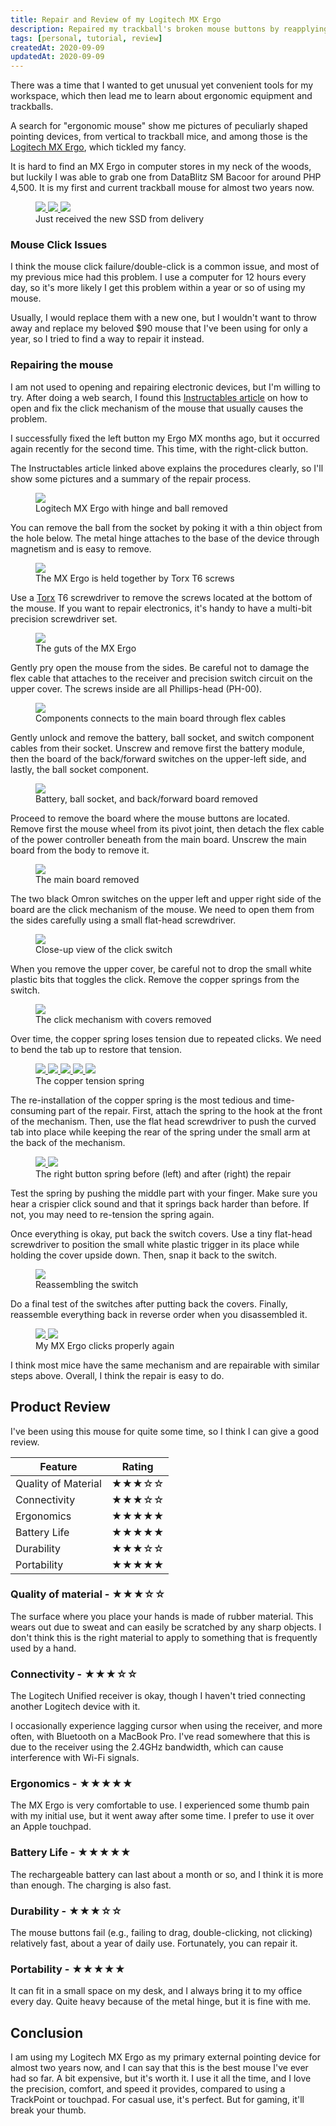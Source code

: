 ```yaml
---
title: Repair and Review of my Logitech MX Ergo
description: Repaired my trackball's broken mouse buttons by reapplying the spring tensions, and also wrote a review of the product.
tags: [personal, tutorial, review]
createdAt: 2020-09-09
updatedAt: 2020-09-09
---
```


There was a time that I wanted to get unusual yet convenient tools for my workspace, which then lead me to learn about ergonomic equipment and trackballs.

A search for "ergonomic mouse" show me pictures of peculiarly shaped pointing devices, from vertical to trackball mice, and among those is the [Logitech MX Ergo](https://www.logitech.com/en-us/product/mx-ergo-wireless-trackball-mouse), which tickled my fancy.

It is hard to find an MX Ergo in computer stores in my neck of the woods, but luckily I was able to grab one from DataBlitz SM Bacoor for around PHP 4,500. It is my first and current trackball mouse for almost two years now.

<figure>
  <a href="/media/repairing-my-logitech-mx-ergo-01.jpg" target="_blank">
    <img src="/media/repairing-my-logitech-mx-ergo-01.jpg" />
  </a>
  <a href="/media/repairing-my-logitech-mx-ergo-02.jpg" target="_blank">
    <img src="/media/repairing-my-logitech-mx-ergo-02.jpg" />
  </a>
  <a href="/media/repairing-my-logitech-mx-ergo-03.jpg" target="_blank">
    <img src="/media/repairing-my-logitech-mx-ergo-03.jpg" />
  </a>
  <figcaption>Just received the new SSD from delivery</figcaption>
</figure>

### Mouse Click Issues

I think the mouse click failure/double-click is a common issue, and most of my previous mice had this problem. I use a computer for 12 hours every day, so it's more likely I get this problem within a year or so of using my mouse.

Usually, I would replace them with a new one, but I wouldn't want to throw away and replace my beloved $90 mouse that I've been using for only a year, so I tried to find a way to repair it instead.

### Repairing the mouse

I am not used to opening and repairing electronic devices, but I'm willing to try. After doing a web search, I found this [Instructables article](https://www.instructables.com/id/Repair-mouse-with-double-click-problem/) on how to open and fix the click mechanism of the mouse that usually causes the problem.

I successfully fixed the left button my Ergo MX months ago, but it occurred again recently for the second time. This time, with the right-click button.

The Instructables article linked above explains the procedures clearly, so I'll show some pictures and a summary of the repair process.

<figure>
  <a href="/media/repairing-my-logitech-mx-ergo-04.jpg" target="_blank">
    <img src="/media/repairing-my-logitech-mx-ergo-04.jpg" />
  </a>
  <figcaption>Logitech MX Ergo with hinge and ball removed</figcaption>
</figure>

You can remove the ball from the socket by poking it with a thin object from the hole below. The metal hinge attaches to the base of the device through magnetism and is easy to remove.

<figure>
  <a href="/media/repairing-my-logitech-mx-ergo-05.jpg" target="_blank">
    <img src="/media/repairing-my-logitech-mx-ergo-05.jpg" />
  </a>
  <figcaption>The MX Ergo is held together by Torx T6 screws</figcaption>
</figure>

Use a [Torx](https://en.wikipedia.org/wiki/Torx) T6 screwdriver to remove the screws located at the bottom of the mouse. If you want to repair electronics, it's handy to have a multi-bit precision screwdriver set.

<figure>
  <a href="/media/repairing-my-logitech-mx-ergo-06.jpg" target="_blank">
    <img src="/media/repairing-my-logitech-mx-ergo-06.jpg" />
  </a>
  <figcaption>The guts of the MX Ergo</figcaption>
</figure>

Gently pry open the mouse from the sides. Be careful not to damage the flex cable that attaches to the receiver and precision switch circuit on the upper cover. The screws inside are all Phillips-head (PH-00).

<figure>
  <a href="/media/repairing-my-logitech-mx-ergo-07.jpg" target="_blank">
    <img src="/media/repairing-my-logitech-mx-ergo-07.jpg" />
  </a>
  <figcaption>Components connects to the main board through flex cables</figcaption>
</figure>

Gently unlock and remove the battery, ball socket, and switch component cables from their socket. Unscrew and remove first the battery module, then the board of the back/forward switches on the upper-left side, and lastly, the ball socket component.

<figure>
  <a href="/media/repairing-my-logitech-mx-ergo-08.jpg" target="_blank">
    <img src="/media/repairing-my-logitech-mx-ergo-08.jpg" />
  </a>
  <figcaption>Battery, ball socket, and back/forward board removed</figcaption>
</figure>

Proceed to remove the board where the mouse buttons are located. Remove first the mouse wheel from its pivot joint, then detach the flex cable of the power controller beneath from the main board. Unscrew the main board from the body to remove it.

<figure>
  <a href="/media/repairing-my-logitech-mx-ergo-09.jpg" target="_blank">
    <img src="/media/repairing-my-logitech-mx-ergo-09.jpg" />
  </a>
  <figcaption>The main board removed</figcaption>
</figure>

The two black Omron switches on the upper left and upper right side of the board are the click mechanism of the mouse. We need to open them from the sides carefully using a small flat-head screwdriver. 

<figure>
  <a href="/media/repairing-my-logitech-mx-ergo-10.jpg" target="_blank">
    <img src="/media/repairing-my-logitech-mx-ergo-10.jpg" />
  </a>
  <figcaption>Close-up view of the click switch</figcaption>
</figure>

When you remove the upper cover, be careful not to drop the small white plastic bits that toggles the click. Remove the copper springs from the switch.

<figure>
  <a href="/media/repairing-my-logitech-mx-ergo-11.jpg" target="_blank">
    <img src="/media/repairing-my-logitech-mx-ergo-11.jpg" />
  </a>
  <figcaption>The click mechanism with covers removed</figcaption>
</figure>

Over time, the copper spring loses tension due to repeated clicks. We need to bend the tab up to restore that tension.

<figure>
  <a href="/media/repairing-my-logitech-mx-ergo-12.jpg" target="_blank">
    <img src="/media/repairing-my-logitech-mx-ergo-12.jpg" />
  </a>
  <a href="/media/repairing-my-logitech-mx-ergo-13.jpg" target="_blank">
    <img src="/media/repairing-my-logitech-mx-ergo-13.jpg" />
  </a>
  <a href="/media/repairing-my-logitech-mx-ergo-14.jpg" target="_blank">
    <img src="/media/repairing-my-logitech-mx-ergo-14.jpg" />
  </a>
  <a href="/media/repairing-my-logitech-mx-ergo-15.jpg" target="_blank">
    <img src="/media/repairing-my-logitech-mx-ergo-15.jpg" />
  </a>
  <a href="/media/repairing-my-logitech-mx-ergo-16.jpg" target="_blank">
    <img src="/media/repairing-my-logitech-mx-ergo-16.jpg" />
  </a>
  <figcaption>The copper tension spring</figcaption>
</figure>

The re-installation of the copper spring is the most tedious and time-consuming part of the repair. First, attach the spring to the hook at the front of the mechanism. Then, use the flat head screwdriver to push the curved tab into place while keeping the rear of the spring under the small arm at the back of the mechanism.

<figure>
  <a href="/media/repairing-my-logitech-mx-ergo-17.jpg" target="_blank">
    <img src="/media/repairing-my-logitech-mx-ergo-17.jpg" />
  </a>
  <a href="/media/repairing-my-logitech-mx-ergo-18.jpg" target="_blank">
    <img src="/media/repairing-my-logitech-mx-ergo-18.jpg" />
  </a>
  <figcaption>The right button spring before (left) and after (right) the repair</figcaption>
</figure>

Test the spring by pushing the middle part with your finger. Make sure you hear a crispier click sound and that it springs back harder than before. If not, you may need to re-tension the spring again.

Once everything is okay, put back the switch covers. Use a tiny flat-head screwdriver to position the small white plastic trigger in its place while holding the cover upside down. Then, snap it back to the switch.

<figure>
  <a href="/media/repairing-my-logitech-mx-ergo-19.jpg" target="_blank">
    <img src="/media/repairing-my-logitech-mx-ergo-19.jpg" />
  </a>
  <figcaption>Reassembling the switch</figcaption>
</figure>

Do a final test of the switches after putting back the covers. Finally, reassemble everything back in reverse order when you disassembled it.

<figure>
  <a href="/media/repairing-my-logitech-mx-ergo-20.jpg" target="_blank">
    <img src="/media/repairing-my-logitech-mx-ergo-20.jpg" />
  </a>
  <a href="/media/repairing-my-logitech-mx-ergo-21.jpg" target="_blank">
    <img src="/media/repairing-my-logitech-mx-ergo-21.jpg" />
  </a>
  <figcaption>My MX Ergo clicks properly again</figcaption>
</figure>

I think most mice have the same mechanism and are repairable with similar steps above. Overall, I think the repair is easy to do.

## Product Review

I've been using this mouse for quite some time, so I think I can give a good review.

| Feature             | Rating |
|---------------------|--------|
| Quality of Material | ★★★☆☆  |
| Connectivity        | ★★★☆☆  |
| Ergonomics          | ★★★★★  |
| Battery Life        | ★★★★★  |
| Durability          | ★★★☆☆  |
| Portability         | ★★★★★  |

### Quality of material - ★★★☆☆

The surface where you place your hands is made of rubber material. This wears out due to sweat and can easily be scratched by any sharp objects. I don't think this is the right material to apply to something that is frequently used by a hand.

### Connectivity - ★★★☆☆

The Logitech Unified receiver is okay, though I haven't tried connecting another Logitech device with it.

I occasionally experience lagging cursor when using the receiver, and more often, with Bluetooth on a MacBook Pro. I've read somewhere that this is due to the receiver using the 2.4GHz bandwidth, which can cause interference with Wi-Fi signals.

### Ergonomics - ★★★★★

The MX Ergo is very comfortable to use. I experienced some thumb pain with my initial use, but it went away after some time. I prefer to use it over an Apple touchpad.

### Battery Life - ★★★★★

The rechargeable battery can last about a month or so, and I think it is more than enough. The charging is also fast.

### Durability - ★★★☆☆

The mouse buttons fail (e.g., failing to drag, double-clicking, not clicking) relatively fast, about a year of daily use. Fortunately, you can repair it.

### Portability - ★★★★★

It can fit in a small space on my desk, and I always bring it to my office every day. Quite heavy because of the metal hinge, but it is fine with me.

## Conclusion

I am using my Logitech MX Ergo as my primary external pointing device for almost two years now, and I can say that this is the best mouse I've ever had so far. A bit expensive, but it's worth it. I use it all the time, and I love the precision, comfort, and speed it provides, compared to using a TrackPoint or touchpad. For casual use, it's perfect. But for gaming, it'll break your thumb.

